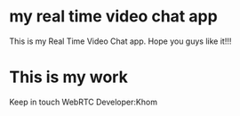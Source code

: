 # my real time video chat app
This is my Real Time Video Chat app. Hope you guys like it!!!

#  This is my work
Keep in touch
WebRTC
Developer:Khom